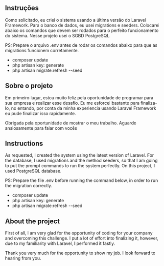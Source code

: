 ## Instruções

Como solicitado, eu criei o sistema usando a última versão do Laravel Framework. Para o banco de dados, eu usei migrations e seeders. Colocarei abaixo os comandos que devem ser rodados para o perfeito funcionamento do sistema. Nesse projeto usei o SGBD PostgreSQL.

PS: Prepare o arquivo .env antes de rodar os comandos abaixo para que as migrations funcionem corretamente.

- composer update
- php artisan key: generate
- php artisan migrate:refresh --seed


## Sobre o projeto

Em primeiro lugar, estou muito feliz pela oportunidade de programar para sua empresa e realizar esse desafio. Eu me esforcei bastante para finaliza-lo, no entando, por conta da minha experiencia usando Laravel Framework eu pude finalizar isso rapidamente.

Obrigada pela oportunidade de mostrar o meu trabalho. Aguardo ansiosamente para falar com vocês

## Instructions

As requested, I created the system using the latest version of Laravel. For the database, I used migrations and the method seeders,  so that I am going to put the prompt commands to run the system perfectly.
On this project, I used PostgreSQL database.

PS: Prepare the file .env before running the command below, in order to run the migration correctly.

- composer update
- php artisan key: generate
- php artisan migrate:refresh --seed


## About the project

First of all, I am very glad for the opportunity of coding for your company and overcoming this challenge. I put a lot of effort into finalizing it, however, due to my familiarity with Laravel, I performed it fastly.

Thank you very much for the opportunity to show my job. I look forward to hearing from you.
